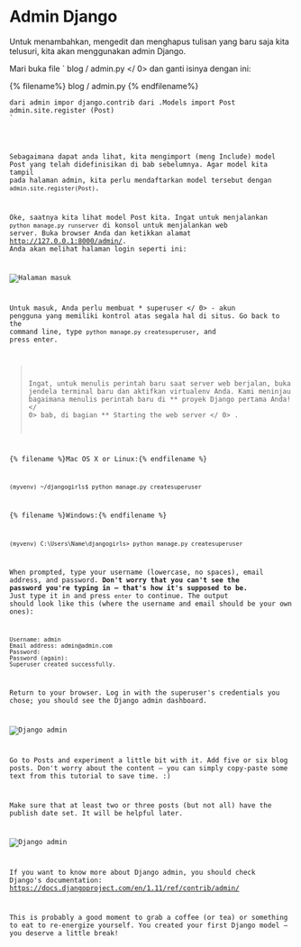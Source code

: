 # Admin Django

Untuk menambahkan, mengedit dan menghapus tulisan yang baru saja kita telusuri, kita akan menggunakan admin Django.

Mari buka file ` blog / admin.py </ 0> dan ganti isinya dengan ini:</p>

<p>{% filename%} blog / admin.py {% endfilename%}</p>

<pre><code class="python">dari admin impor django.contrib dari .Models import Post admin.site.register (Post)
`</pre> 

Sebagaimana dapat anda lihat, kita mengimport (meng Include) model Post yang telah didefinisikan di bab sebelumnya. Agar model kita tampil pada halaman admin, kita perlu mendaftarkan model tersebut dengan `admin.site.register(Post)`.

Oke, saatnya kita lihat model Post kita. Ingat untuk menjalankan `python manage.py runserver` di konsol untuk menjalankan web server. Buka browser Anda dan ketikkan alamat http://127.0.0.1:8000/admin/. Anda akan melihat halaman login seperti ini:

![Halaman masuk](images/login_page2.png)

Untuk masuk, Anda perlu membuat * superuser </ 0> - akun pengguna yang memiliki kontrol atas segala hal di situs. Go back to the command line, type `python manage.py createsuperuser`, and press enter.</p> 

> Ingat, untuk menulis perintah baru saat server web berjalan, buka jendela terminal baru dan aktifkan virtualenv Anda. Kami meninjau bagaimana menulis perintah baru di ** proyek Django pertama Anda! </ 0> bab, di bagian ** Starting the web server </ 0> .</p> </blockquote> 
> 
> {% filename %}Mac OS X or Linux:{% endfilename %}
> 
>     (myvenv) ~/djangogirls$ python manage.py createsuperuser
>     
> 
> {% filename %}Windows:{% endfilename %}
> 
>     (myvenv) C:\Users\Name\djangogirls> python manage.py createsuperuser
>     
> 
> When prompted, type your username (lowercase, no spaces), email address, and password. **Don't worry that you can't see the password you're typing in – that's how it's supposed to be.** Just type it in and press `enter` to continue. The output should look like this (where the username and email should be your own ones):
> 
>     Username: admin
>     Email address: admin@admin.com
>     Password:
>     Password (again):
>     Superuser created successfully.
>     
> 
> Return to your browser. Log in with the superuser's credentials you chose; you should see the Django admin dashboard.
> 
> ![Django admin](images/django_admin3.png)
> 
> Go to Posts and experiment a little bit with it. Add five or six blog posts. Don't worry about the content – you can simply copy-paste some text from this tutorial to save time. :)
> 
> Make sure that at least two or three posts (but not all) have the publish date set. It will be helpful later.
> 
> ![Django admin](images/edit_post3.png)
> 
> If you want to know more about Django admin, you should check Django's documentation: https://docs.djangoproject.com/en/1.11/ref/contrib/admin/
> 
> This is probably a good moment to grab a coffee (or tea) or something to eat to re-energize yourself. You created your first Django model – you deserve a little break!